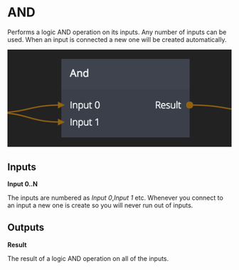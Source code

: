# AND

Performs a logic AND operation on its inputs. Any number of inputs can be used.
When an input is connected a new one will be created automatically.

![](and.png)

<div class = "node-inputs">

## Inputs

**Input 0..N**

The inputs are numbered as _Input 0_,_Input 1_ etc. Whenever you connect to an input a new one is
create so you will never run out of inputs.

</div>

<div class = "node-outputs">

## Outputs

**Result**

The result of a logic AND operation on all of the inputs.

</div>
